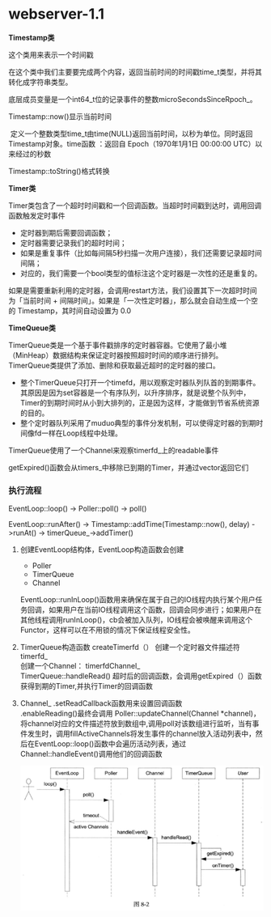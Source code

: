 # webserver-1.1

 **Timestamp类**
 
这个类用来表示一个时间戳  

在这个类中我们主要要完成两个内容，返回当前时间的时间戳time_t类型，并将其转化成字符串类型。  
  
底层成员变量是一个int64_t位的记录事件的整数microSecondsSinceRpoch_。  
   
   
Timestamp::now()显示当前时间

 定义一个整数类型time_t由time(NULL)返回当前时间，以秒为单位。同时返回Timestamp对象。time函数 ：返回自 Epoch（1970年1月1日 00:00:00 UTC）以来经过的秒数   
 
Timestamp::toString()格式转换  


**Timer类**

Timer类包含了一个超时时间戳和一个回调函数。当超时时间戳到达时，调用回调函数触发定时事件  

* 定时器到期后需要回调函数；
* 定时器需要记录我们的超时时间；
* 如果是重复事件（比如每间隔5秒扫描一次用户连接），我们还需要记录超时间间隔；
* 对应的，我们需要一个bool类型的值标注这个定时器是一次性的还是重复的。

如果是需要重新利用的定时器，会调用restart方法，我们设置其下一次超时时间为「当前时间 + 间隔时间」。如果是「一次性定时器」，那么就会自动生成一个空的 Timestamp，其时间自动设置为 0.0

**TimeQueue类**

TimerQueue类是一个基于事件戳排序的定时器容器。它使用了最小堆（MinHeap）数据结构来保证定时器按照超时时间的顺序进行排列。TimerQueue类提供了添加、删除和获取最近超时的定时器的接口。

* 整个TimerQueue只打开一个timefd，用以观察定时器队列队首的到期事件。其原因是因为set容器是一个有序队列，以升序排序，就是说整个队列中，Timer的到期时间时从小到大排列的，正是因为这样，才能做到节省系统资源的目的。  
* 整个定时器队列采用了muduo典型的事件分发机制，可以使得定时器的到期时间像fd一样在Loop线程中处理。

TimerQueue使用了一个Channel来观察timerfd_上的readable事件  
 
getExpired()函数会从timers_中移除已到期的Timer，并通过vector返回它们

### 执行流程

EventLoop::loop() -> Poller::poll() -> poll()  

EventLoop::runAfter() -> Timestamp::addTime(Timestamp::now(), delay) ->runAt() -> timerQueue_->addTimer()

1. 创建EventLoop结构体，EventLoop构造函数会创建
   * Poller
   * TimerQueue
   * Channel
    
   EventLoop::runInLoop()函数用来确保在属于自己的IO线程内执行某个用户任务回调，如果用户在当前IO线程调用这个函数，回调会同步进行；如果用户在其他线程调用runInLoop()，cb会被加入队列，IO线程会被唤醒来调用这个Functor，这样可以在不用锁的情况下保证线程安全性。

2. TimerQueue构造函数
   createTimerfd（） 创建一个定时器文件描述符 timerfd_    
   创建一个Channel： timerfdChannel_  
   TimerQueue::handleRead() 超时后的回调函数，会调用getExpired（）函数获得到期的Timer,并执行Timer的回调函数

3. Channel_
   .setReadCallback函数用来设置回调函数  
   .enableReading()最终会调用 Poller::updateChannel(Channel *channel)，将channel对应的文件描述符放到数组中,调用poll对该数组进行监听，当有事件发生时，调用fillActiveChannels将发生事件的channel放入活动列表中，然后在EventLoop::loop()函数中会遍历活动列表，通过Channel::handleEvent()调用他们的回调函数


   ![1716293539156.jpg](./1716293539156.jpg)